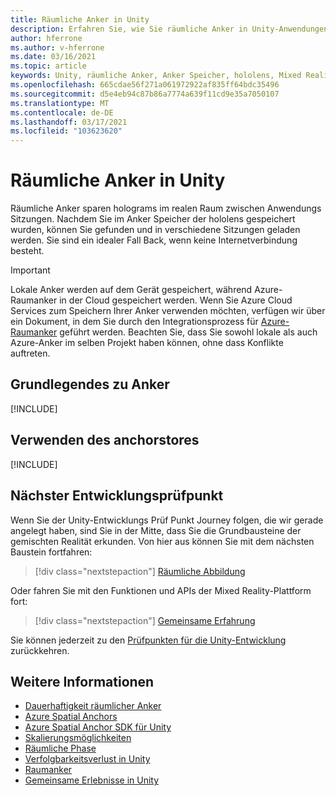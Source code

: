 ```yaml
---
title: Räumliche Anker in Unity
description: Erfahren Sie, wie Sie räumliche Anker in Unity-Anwendungen mit gemischter Realität erstellen, speichern und abrufen.
author: hferrone
ms.author: v-hferrone
ms.date: 03/16/2021
ms.topic: article
keywords: Unity, räumliche Anker, Anker Speicher, hololens, Mixed Reality-Headset, Windows Mixed Reality-Headset, Virtual Reality-Headset
ms.openlocfilehash: 665cdae56f271a061972922af835ff64bdc35496
ms.sourcegitcommit: d5e4eb94c87b86a7774a639f11cd9e35a7050107
ms.translationtype: MT
ms.contentlocale: de-DE
ms.lasthandoff: 03/17/2021
ms.locfileid: "103623620"
---
```

# <a name="spatial-anchors-in-unity"></a>Räumliche Anker in Unity

Räumliche Anker sparen holograms im realen Raum zwischen Anwendungs Sitzungen. Nachdem Sie im Anker Speicher der hololens gespeichert wurden, können Sie gefunden und in verschiedene Sitzungen geladen werden. Sie sind ein idealer Fall Back, wenn keine Internetverbindung besteht.

> [!IMPORTANT]
> Lokale Anker werden auf dem Gerät gespeichert, während Azure-Raumanker in der Cloud gespeichert werden. Wenn Sie Azure Cloud Services zum Speichern Ihrer Anker verwenden möchten, verfügen wir über ein Dokument, in dem Sie durch den Integrationsprozess für [Azure-Raumanker](../mixed-reality-cloud-services.md#azure-spatial-anchors) geführt werden. Beachten Sie, dass Sie sowohl lokale als auch Azure-Anker im selben Projekt haben können, ohne dass Konflikte auftreten.

## <a name="understanding-anchors"></a>Grundlegendes zu Anker

[!INCLUDE[](includes/unity-understanding-anchors.md)]

## <a name="using-the-anchorstore"></a>Verwenden des anchorstores

[!INCLUDE[](includes/unity-spatial-anchorstore.md)]

## <a name="next-development-checkpoint"></a>Nächster Entwicklungsprüfpunkt

Wenn Sie der Unity-Entwicklungs Prüf Punkt Journey folgen, die wir gerade angelegt haben, sind Sie in der Mitte, dass Sie die Grundbausteine der gemischten Realität erkunden. Von hier aus können Sie mit dem nächsten Baustein fortfahren:

> [!div class="nextstepaction"]
> [Räumliche Abbildung](spatial-mapping-in-unity.md)

Oder fahren Sie mit den Funktionen und APIs der Mixed Reality-Plattform fort:

> [!div class="nextstepaction"]
> [Gemeinsame Erfahrung](shared-experiences-in-unity.md)

Sie können jederzeit zu den [Prüfpunkten für die Unity-Entwicklung](unity-development-overview.md#2-core-building-blocks) zurückkehren.

## <a name="see-also"></a>Weitere Informationen
* [Dauerhaftigkeit räumlicher Anker](../../design/coordinate-systems.md#spatial-anchor-persistence)
* <a href="/azure/spatial-anchors" target="_blank">Azure Spatial Anchors</a>
* <a href="/dotnet/api/Microsoft.Azure.SpatialAnchors" target="_blank">Azure Spatial Anchor SDK für Unity</a>
* [Skalierungsmöglichkeiten](../../design/coordinate-systems.md#mixed-reality-experience-scales)
* [Räumliche Phase](../../design/coordinate-systems.md#stage-frame-of-reference)
* [Verfolgbarkeitsverlust in Unity](tracking-loss-in-unity.md)
* [Raumanker](../../design/spatial-anchors.md)
* [Gemeinsame Erlebnisse in Unity](shared-experiences-in-unity.md)